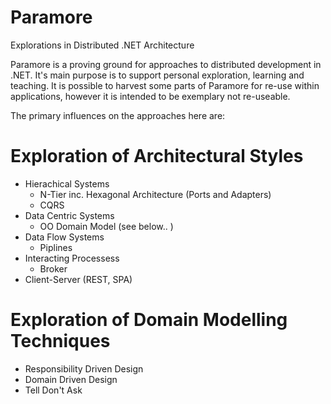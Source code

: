 Paramore
========

Explorations in Distributed .NET Architecture

Paramore is a proving ground for approaches to distributed development in .NET. It's main purpose is to support personal exploration, learning and teaching. It is possible to harvest some parts of Paramore for re-use within applications, however it is intended to be exemplary not re-useable.

The primary influences on the approaches here are:

Exploration of Architectural Styles
===  
* Hierachical Systems  
  * N-Tier inc. Hexagonal Architecture (Ports and Adapters) 
  * CQRS
* Data Centric Systems  
  * OO Domain Model (see below..  )
* Data Flow Systems  
  * Piplines
* Interacting Processess  
  * Broker
* Client-Server (REST, SPA)  


Exploration of Domain Modelling Techniques
===  
* Responsibility Driven Design  
* Domain Driven Design  
* Tell Don't Ask  

